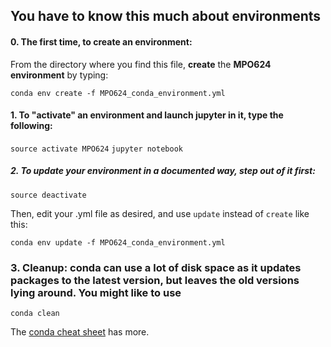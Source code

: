 ## You have to know this much about environments

#### 0. The first time, to **create** an environment: 
From the directory where you find this file, **create** the **MPO624 environment** by typing: 

`conda env create -f MPO624_conda_environment.yml`

#### 1. To "activate" an environment and launch jupyter in it, type the following: 

`source activate MPO624`
`jupyter notebook`

##### 2. To **update** your environment in a documented way, step out of it first: 

`source deactivate`

Then, edit your .yml file as desired, and use `update` instead of `create` like this: 

`conda env update -f MPO624_conda_environment.yml`


### 3. Cleanup: conda can use a lot of disk space as it updates packages to the latest version, but leaves the old versions lying around. You might like to use

`conda clean` 

The [conda cheat sheet](https://docs.conda.io/projects/conda/en/4.6.0/_downloads/52a95608c49671267e40c689e0bc00ca/conda-cheatsheet.pdf) has more. 
